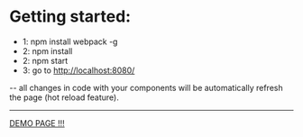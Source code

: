 # Getting started:
* 1: npm install webpack -g
* 2: npm install
* 2: npm start
* 3: go to [http://localhost:8080/](http://localhost:8080/)

-- all changes in code with your components will be automatically refresh the page (hot reload feature).

---------------
[DEMO PAGE !!!](http://46.101.241.90/testshop_react/dist/)
